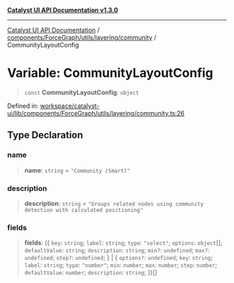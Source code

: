 [**Catalyst UI API Documentation v1.3.0**](../../../../../../README.md)

---

[Catalyst UI API Documentation](../../../../../../README.md) / [components/ForceGraph/utils/layering/community](../README.md) / CommunityLayoutConfig

# Variable: CommunityLayoutConfig

> `const` **CommunityLayoutConfig**: `object`

Defined in: [workspace/catalyst-ui/lib/components/ForceGraph/utils/layering/community.ts:26](https://github.com/TheBranchDriftCatalyst/catalyst-ui/blob/main/lib/components/ForceGraph/utils/layering/community.ts#L26)

## Type Declaration

### name

> **name**: `string` = `"Community (Smart)"`

### description

> **description**: `string` = `"Groups related nodes using community detection with calculated positioning"`

### fields

> **fields**: (\{ `key`: `string`; `label`: `string`; `type`: `"select"`; `options`: `object`[]; `defaultValue`: `string`; `description`: `string`; `min?`: `undefined`; `max?`: `undefined`; `step?`: `undefined`; \} \| \{ `options?`: `undefined`; `key`: `string`; `label`: `string`; `type`: `"number"`; `min`: `number`; `max`: `number`; `step`: `number`; `defaultValue`: `number`; `description`: `string`; \})[]

